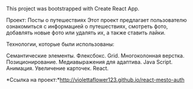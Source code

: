 This project was bootstrapped with Create React App.

Проект: Посты о путешествиях
Этот проект предлагает пользователю ознакомиться с информацией о путешествиях, смотреть фото, добавлять новые фото или удалять их, а также ставить лайки.

Технологии, которые были использованы:

Семантические элементы.
Флексбокс.
Grid.
Многоколонная верстка.
Позиционирование.
Медиавыражения для адаптива.
Java Script.
Анимация.
Увеличение карточек.
React.

*Ссылка на проект:*http://violettaflower123.github.io/react-mesto-auth